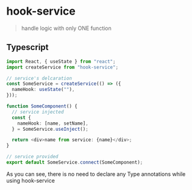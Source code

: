 # hook-service

> handle logic with only ONE function 

## Typescript

```typescript
import React, { useState } from "react";
import createService from "hook-service";

// service's delcaration
const SomeService = createService(() => ({
  nameHook: useState(""),
}));

function SomeComponent() {
  // service injected
  const {
    nameHook: [name, setName],
  } = SomeService.useInject();

  return <div>name from service: {name}</div>;
}

// service provided
export default SomeService.connect(SomeComponent);
```

As you can see, there is no need to declare any Type annotations while using hook-service

